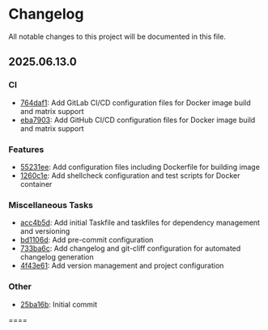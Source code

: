 # Changelog

All notable changes to this project will be documented in this file.

## 2025.06.13.0

### CI

* [764daf1](764daf13a2a9fa19cc8e88a11982db2b41afea3e): Add GitLab CI/CD configuration files for Docker image build and matrix support 
* [eba7903](eba7903c5856921e989854ac36a5138bd307cc15): Add GitHub CI/CD configuration files for Docker image build and matrix support 

### Features

* [55231ee](55231ee5b5f30b5a312f4ef980f3610c1fd000ec): Add configuration files including  Dockerfile for building image 
* [1260c1e](1260c1ecf3836cde26d1a63ed06b86c876545e52): Add shellcheck configuration and test scripts for Docker container 

### Miscellaneous Tasks

* [acc4b5d](acc4b5d1bdc4c2dbe1244c487c3e5a61b6027d81): Add initial Taskfile and taskfiles for dependency management and versioning 
* [bd1106d](bd1106d1e7d25e95fafebae7f9ab1c87a103718a): Add pre-commit configuration 
* [733ba6c](733ba6c8893acaa88a09ca13f8cd9094ce3eeac7): Add changelog and git-cliff configuration for automated changelog generation 
* [4f43e61](4f43e61352396f5a6510d8a13b81cf42e34b37c8): Add version management and project configuration 

### Other

* [25ba16b](25ba16bbf2cd2f253956dcb5904247795e2ccd0e): Initial commit 


====
